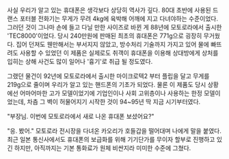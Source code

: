 사실 우리가 알고 있는 휴대폰은 생각보다 상당히 역사가 깊다. 
80대 초반에 사용된 드랜스 포터블 전화기는 무게가 무려 4kg에 육박해 어깨에 지고 다녀야하는 수준이었다. 
그러던 것이 그나마 손에 들고 다닐 만한 사이즈로 바뀐 게 88년에 모토로라에서 출시한 'TEC8000'이었다. 당시 240만원에 판매된 최초의 휴대폰은 771g으로 굉장히 무거웠다. 
집어 던져도 웬만해서는 부서지지 않았고, 방수처리 기술까지 가지고 있어 물에 빠뜨려도 사용할 수 있었던 이 제품은 실제로도 취객이 휴대폰을 이용해 상대방에게 상처를 입히는 상해 사건도 많이 일어나 '흉기'로 취급 될 정도였다. 

그랬던 물건이 92년에 모토로라에서 출시한 마이크로텍2 부터 플립을 달고 무게를 219g으로 줄이며 우리가 알고 있는 핸드폰의 기초가 되었다. 
물론 이 제품도 당시 상황에선 어마어마한 고가 모델이었기에 기업인이나 사회 고위층이나 사용하는 한정 모델이었는데, 차츰 그 벽이 허물어지기 시작한 것이 94~95년 딱 지금 시기부터였다. 

"부장님. 이번에 모토로라에서 새로 나온 휴대폰 보셨어요?" 

"응. 봤어." 
모토로라 전시장을 다녀온 카오리가 호들갑을 떨어대며 나에게 말을 붙였다. 
최근 일본 통신사에서도 휴대폰의 보급화를 위해 기기단가를 무이자 할부로 진행하고 있긴 하지만, 아직까지는 기본 통화료가 원체 비싼지라 미미한 수준에 그쳤다. 